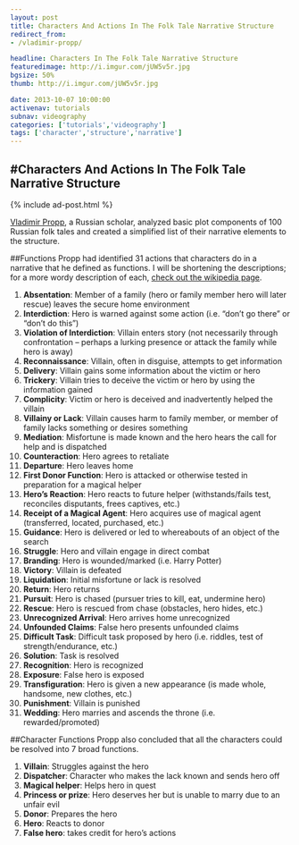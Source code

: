 ```yaml
---
layout: post
title: Characters And Actions In The Folk Tale Narrative Structure
redirect_from:
- /vladimir-propp/

headline: Characters In The Folk Tale Narrative Structure
featuredimage: http://i.imgur.com/jUW5v5r.jpg
bgsize: 50%
thumb: http://i.imgur.com/jUW5v5r.jpg

date: 2013-10-07 10:00:00
activenav: tutorials
subnav: videography
categories: ['tutorials','videography']
tags: ['character','structure','narrative']
---
```

#Characters And Actions In The Folk Tale Narrative Structure
---

{% include ad-post.html %}

[Vladimir Propp](http://en.wikipedia.org/wiki/Vladimir_Propp), a Russian scholar, analyzed basic plot components of 100 Russian folk tales and created a simplified list of their narrative elements to the structure.

##Functions
Propp had identified 31 actions that characters do in a narrative that he defined as functions. I will be shortening the descriptions; for a more wordy description of each, [check out the wikipedia page](http://en.wikipedia.org/wiki/Vladimir_Propp).

1. **Absentation**: Member of a family (hero or family member hero will later rescue) leaves the secure home environment
2. **Interdiction**: Hero is warned against some action (i.e. “don’t go there” or “don’t do this”)
3. **Violation of Interdiction**: Villain enters story (not necessarily through confrontation – perhaps a lurking presence or attack the family while hero is away)
4. **Reconnaissance**: Villain, often in disguise, attempts to get information
5. **Delivery**: Villain gains some information about the victim or hero
6. **Trickery**: Villain tries to deceive the victim or hero by using the information gained
7. **Complicity**: Victim or hero is deceived and inadvertently helped the villain
8. **Villainy or Lack**: Villain causes harm to family member, or member of family lacks something or desires something
9. **Mediation**: Misfortune is made known and the hero hears the call for help and is dispatched
10. **Counteraction**: Hero agrees to retaliate
11. **Departure**: Hero leaves home
12. **First Donor Function**: Hero is attacked or otherwise tested in preparation for a magical helper
13. **Hero’s Reaction**: Hero reacts to future helper (withstands/fails test, reconciles disputants, frees captives, etc.)
14. **Receipt of a Magical Agent**: Hero acquires use of magical agent (transferred, located, purchased, etc.)
15. **Guidance**: Hero is delivered or led to whereabouts of an object of the search
16. **Struggle**: Hero and villain engage in direct combat
17. **Branding**: Hero is wounded/marked (i.e. Harry Potter)
18. **Victory**: Villain is defeated
19. **Liquidation**: Initial misfortune or lack is resolved
20. **Return**: Hero returns
21. **Pursuit**: Hero is chased (pursuer tries to kill, eat, undermine hero)
22. **Rescue**: Hero is rescued from chase (obstacles, hero hides, etc.)
23. **Unrecognized Arrival**: Hero arrives home unrecognized
24. **Unfounded Claims**: False hero presents unfounded claims
25. **Difficult Task**: Difficult task proposed by hero (i.e. riddles, test of strength/endurance, etc.)
26. **Solution**: Task is resolved
27. **Recognition**: Hero is recognized
28. **Exposure**: False hero is exposed
29. **Transfiguration**: Hero is given a new appearance (is made whole, handsome, new clothes, etc.)
30. **Punishment**: Villain is punished
31. **Wedding**: Hero marries and ascends the throne (i.e. rewarded/promoted)

##Character Functions
Propp also concluded that all the characters could be resolved into 7 broad functions.

1. **Villain**: Struggles against the hero
2. **Dispatcher**: Character who makes the lack known and sends hero off
3. **Magical helper**: Helps hero in quest
4. **Princess or prize**: Hero deserves her but is unable to marry due to an unfair evil
5. **Donor**: Prepares the hero
6. **Hero**: Reacts to donor
7. **False hero**: takes credit for hero’s actions